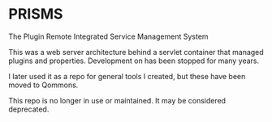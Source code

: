 # PRISMS
The Plugin Remote Integrated Service Management System

This was a web server architecture behind a servlet container that managed plugins and properties.  Development on has been stopped for many years.

I later used it as a repo for general tools I created, but these have been moved to Qommons.

This repo is no longer in use or maintained.  It may be considered deprecated.
